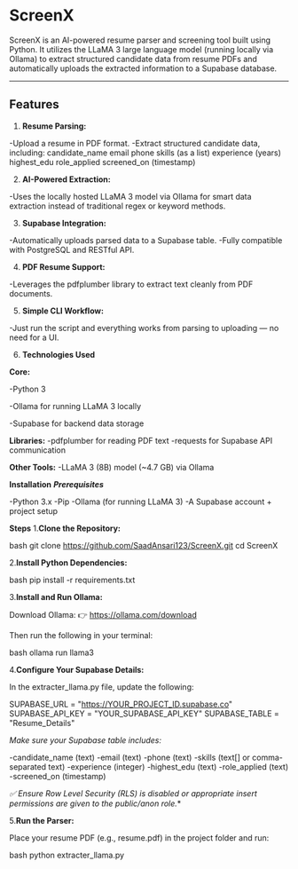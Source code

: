 # ScreenX

ScreenX is an AI-powered resume parser and screening tool built using Python. It utilizes the LLaMA 3 large language model (running locally via Ollama) to extract structured candidate data from resume PDFs and automatically uploads the extracted information to a Supabase database.

---

## Features

1. **Resume Parsing:**

-Upload a resume in PDF format.
-Extract structured candidate data, including:
  candidate_name
  email
  phone
  skills (as a list)
  experience (years)
  highest_edu
  role_applied
  screened_on (timestamp)

2. **AI-Powered Extraction:**

-Uses the locally hosted LLaMA 3 model via Ollama for smart data extraction instead of traditional regex or keyword methods.

3. **Supabase Integration:**

-Automatically uploads parsed data to a Supabase table.
-Fully compatible with PostgreSQL and RESTful API.

4. **PDF Resume Support:**

-Leverages the pdfplumber library to extract text cleanly from PDF documents.

5. **Simple CLI Workflow:**

-Just run the script and everything works from parsing to uploading — no need for a UI.

6. **Technologies Used**

 **Core:**
 
  -Python 3
  
  -Ollama for running LLaMA 3 locally
  
  -Supabase for backend data storage

 **Libraries:**
  -pdfplumber for reading PDF text
  -requests for Supabase API communication
  
**Other Tools:**
  -LLaMA 3 (8B) model (~4.7 GB) via Ollama

**Installation**
_**Prerequisites**_

  -Python 3.x
  -Pip
  -Ollama (for running LLaMA 3)
  -A Supabase account + project setup

**Steps**
1.**Clone the Repository:**

bash
git clone https://github.com/SaadAnsari123/ScreenX.git
cd ScreenX

2.**Install Python Dependencies:**

bash
pip install -r requirements.txt

3.**Install and Run Ollama:**

Download Ollama: 👉 https://ollama.com/download

Then run the following in your terminal:

bash
ollama run llama3

4.**Configure Your Supabase Details:**

In the extracter_llama.py file, update the following:

SUPABASE_URL = "https://YOUR_PROJECT_ID.supabase.co"
SUPABASE_API_KEY = "YOUR_SUPABASE_API_KEY"
SUPABASE_TABLE = "Resume_Details"

_Make sure your Supabase table includes:_

  -candidate_name (text)
  -email (text)
  -phone (text)
  -skills (text[] or comma-separated text)
  -experience (integer)
  -highest_edu (text)
  -role_applied (text)
  -screened_on (timestamp)

*✅ Ensure Row Level Security (RLS) is disabled or appropriate insert permissions are given to the public/anon role.**

5.**Run the Parser:**

Place your resume PDF (e.g., resume.pdf) in the project folder and run:

bash
python extracter_llama.py
